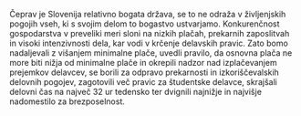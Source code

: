 Čeprav je Slovenija relativno bogata država, se to ne odraža v življenjskih pogojih vseh, ki s svojim delom to bogastvo ustvarjamo. Konkurenčnost gospodarstva v preveliki meri sloni na nizkih plačah, prekarnih zaposlitvah in visoki intenzivnosti dela, kar vodi v krčenje delavskih pravic. Zato bomo nadaljevali z višanjem minimalne plače, uvedli pravilo, da osnovna plača ne more biti nižja od minimalne plače in okrepili nadzor nad izplačevanjem prejemkov delavcev, se borili za odpravo prekarnosti in izkoriščevalskih delovnih pogojev, zagotovili več pravic za študentske delavce, skrajšali delovni čas na največ 32 ur tedensko ter dvignili najnižje in najvišje nadomestilo za brezposelnost.
